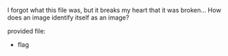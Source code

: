 I forgot what this file was, but it breaks my heart that it was broken... How does an image identify itself as an image?

provided file: 
- flag